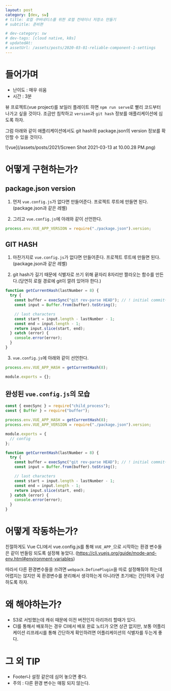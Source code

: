 ```yaml
---
layout: post
category: [dev, sw]
# title: 로컬 쿠버네티스를 위한 로컬 컨테이너 저장소 만들기
# subtitle: 준비편

# dev-category: sw
# dev-tags: [cloud native, k8s]
# updatedAt:
# assetUrl: /assets/posts/2020-03-01-reliable-component-1-settings
---
```


# 들어가며

- 난이도 : 매우 쉬움
- 시간 : 3분

뷰 프로젝트(vue project)를 보일러 플레이트 하면 `npm run serve`로 빨리 코드부터 나가고 싶을 것이다. 조금만 침착하고 `version`과 `git hash` 정보를 애플리케이션에 심도록 하자.

그럼 아래와 같이 애플리케이션에서도 git hash와 package.json의 version 정보를 확인할 수 있을 것이다.

![vue](/assets/posts/2021/Screen Shot 2021-03-13 at 10.00.28 PM.png)

# 어떻게 구현하는가?

## package.json version

1. 먼저 `vue.config.js`가 없다면 만들어준다. 프로젝트 루트에 만들면 된다.(package.json과 같은 레벨)

2. 그리고 `vue.config.js`에 아래와 같이 선언한다.

```js
process.env.VUE_APP_VERSION = require("./package.json").version;
```

## GIT HASH

1. 마찬가지로 `vue.config.js`가 없다면 만들어준다. 프로젝트 루트에 만들면 된다.(package.json과 같은 레벨)

2. git hash가 길기 때문에 식별자로 쓰기 위해 끝자리 8자리만 짤라오는 함수를 만든다.(당연히 로컬 경로에 git이 깔려 있어야 한다.)

```js
function getCurrentHash(lastNumber = 8) {
  try {
    const buffer = execSync("git rev-parse HEAD"); // ! initial commit이 없으면 HEAD 에러
    const input = Buffer.from(buffer).toString();

    // last characters
    const start = input.length - lastNumber - 1;
    const end = input.length - 1;
    return input.slice(start, end);
  } catch (error) {
    console.error(error);
  }
}
```

3. `vue.config.js`에 아래와 같이 선언한다.

```js
process.env.VUE_APP_HASH = getCurrentHash(8);

module.exports = {};
```

## 완성된 `vue.config.js`의 모습

```js
const { execSync } = require("child_process");
const { Buffer } = require("buffer");

process.env.VUE_APP_HASH = getCurrentHash(8);
process.env.VUE_APP_VERSION = require("./package.json").version;

module.exports = {
  // config
};

function getCurrentHash(lastNumber = 8) {
  try {
    const buffer = execSync("git rev-parse HEAD"); // ! initial commit이 없으면 HEAD 에러
    const input = Buffer.from(buffer).toString();

    // last characters
    const start = input.length - lastNumber - 1;
    const end = input.length - 1;
    return input.slice(start, end);
  } catch (error) {
    console.error(error);
  }
}
```

# 어떻게 작동하는가?

친절하게도 Vue CLI에서 vue.config.js를 통해 `VUE_APP_`으로 시작하는 환경 변수들은 같이 번들링 되도록 설정해 놓았다. (https://cli.vuejs.org/guide/mode-and-env.html#environment-variables)

따라서 다른 환경변수들을 쓰려면 `webpack.DefinePlugin`을 따로 설정해줘야 하는데 어렵지는 않지만 꼭 환경변수를 분리해서 생각하는게 아니라면 초기에는 간단하게 구성하도록 하자.

# 왜 해야하는가?

- S3로 서빙했는데 캐쉬 때문에 이전 버전인지 아리까리 할때가 있다.
- CI를 통해서 배포하는 경우 CI에서 배포 완료 노티가 오면 상관 없지만, 보통 어플리케이션 리프레시를 통해 간단하게 확인하려면 어플리케이션의 식별자를 두는게 좋다.

# 그 외 TIP

- Footer나 설정 같은데 심어 놓으면 좋다.
- 주의 : 다른 환경 변수는 매핑 되지 않는다.
